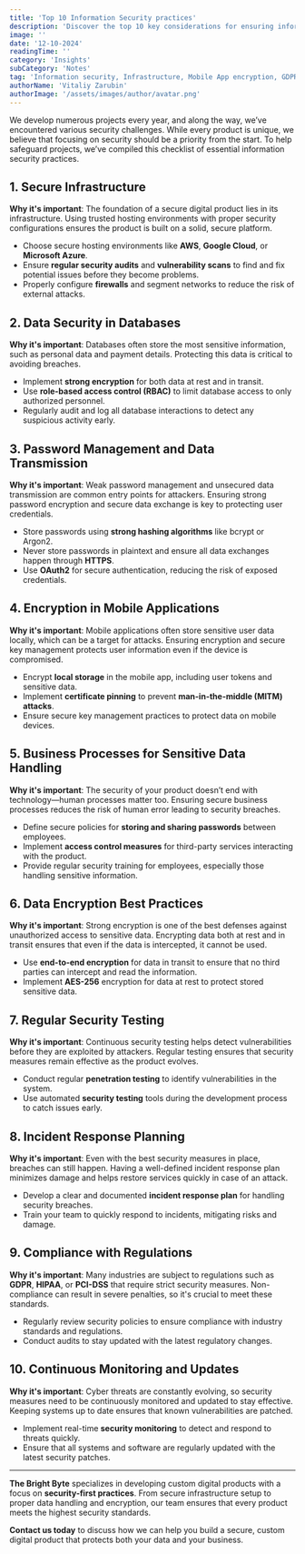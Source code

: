 ```yaml
---
title: 'Top 10 Information Security practices'
description: 'Discover the top 10 key considerations for ensuring information security in custom digital product development. Learn about secure infrastructure, data encryption, and more'
image: ''
date: '12-10-2024'
readingTime: ''
category: 'Insights'
subCategory: 'Notes'
tag: 'Information security, Infrastructure, Mobile App encryption, GDPR, devops'
authorName: 'Vitaliy Zarubin'
authorImage: '/assets/images/author/avatar.png'
---
```


We develop numerous projects every year, and along the way, we’ve encountered various security challenges. While every product is unique, we believe that focusing on security should be a priority from the start. To help safeguard projects, we’ve compiled this checklist of essential information security practices.

## 1. Secure Infrastructure

**Why it's important**: The foundation of a secure digital product lies in its infrastructure. Using trusted hosting environments with proper security configurations ensures the product is built on a solid, secure platform.

- Choose secure hosting environments like **AWS**, **Google Cloud**, or **Microsoft Azure**.
- Ensure **regular security audits** and **vulnerability scans** to find and fix potential issues before they become problems.
- Properly configure **firewalls** and segment networks to reduce the risk of external attacks.

## 2. Data Security in Databases

**Why it's important**: Databases often store the most sensitive information, such as personal data and payment details. Protecting this data is critical to avoiding breaches.

- Implement **strong encryption** for both data at rest and in transit.
- Use **role-based access control (RBAC)** to limit database access to only authorized personnel.
- Regularly audit and log all database interactions to detect any suspicious activity early.

## 3. Password Management and Data Transmission

**Why it's important**: Weak password management and unsecured data transmission are common entry points for attackers. Ensuring strong password encryption and secure data exchange is key to protecting user credentials.

- Store passwords using **strong hashing algorithms** like bcrypt or Argon2.
- Never store passwords in plaintext and ensure all data exchanges happen through **HTTPS**.
- Use **OAuth2** for secure authentication, reducing the risk of exposed credentials.

## 4. Encryption in Mobile Applications

**Why it's important**: Mobile applications often store sensitive user data locally, which can be a target for attacks. Ensuring encryption and secure key management protects user information even if the device is compromised.

- Encrypt **local storage** in the mobile app, including user tokens and sensitive data.
- Implement **certificate pinning** to prevent **man-in-the-middle (MITM) attacks**.
- Ensure secure key management practices to protect data on mobile devices.

## 5. Business Processes for Sensitive Data Handling

**Why it's important**: The security of your product doesn’t end with technology—human processes matter too. Ensuring secure business processes reduces the risk of human error leading to security breaches.

- Define secure policies for **storing and sharing passwords** between employees.
- Implement **access control measures** for third-party services interacting with the product.
- Provide regular security training for employees, especially those handling sensitive information.

## 6. Data Encryption Best Practices

**Why it's important**: Strong encryption is one of the best defenses against unauthorized access to sensitive data. Encrypting data both at rest and in transit ensures that even if the data is intercepted, it cannot be used.

- Use **end-to-end encryption** for data in transit to ensure that no third parties can intercept and read the information.
- Implement **AES-256** encryption for data at rest to protect stored sensitive data.

## 7. Regular Security Testing

**Why it's important**: Continuous security testing helps detect vulnerabilities before they are exploited by attackers. Regular testing ensures that security measures remain effective as the product evolves.

- Conduct regular **penetration testing** to identify vulnerabilities in the system.
- Use automated **security testing** tools during the development process to catch issues early.

## 8. Incident Response Planning

**Why it's important**: Even with the best security measures in place, breaches can still happen. Having a well-defined incident response plan minimizes damage and helps restore services quickly in case of an attack.

- Develop a clear and documented **incident response plan** for handling security breaches.
- Train your team to quickly respond to incidents, mitigating risks and damage.

## 9. Compliance with Regulations

**Why it's important**: Many industries are subject to regulations such as **GDPR**, **HIPAA**, or **PCI-DSS** that require strict security measures. Non-compliance can result in severe penalties, so it's crucial to meet these standards.

- Regularly review security policies to ensure compliance with industry standards and regulations.
- Conduct audits to stay updated with the latest regulatory changes.

## 10. Continuous Monitoring and Updates

**Why it's important**: Cyber threats are constantly evolving, so security measures need to be continuously monitored and updated to stay effective. Keeping systems up to date ensures that known vulnerabilities are patched.

- Implement real-time **security monitoring** to detect and respond to threats quickly.
- Ensure that all systems and software are regularly updated with the latest security patches.

---

**The Bright Byte** specializes in developing custom digital products with a focus on **security-first practices**. From secure infrastructure setup to proper data handling and encryption, our team ensures that every product meets the highest security standards.

**Contact us today** to discuss how we can help you build a secure, custom digital product that protects both your data and your business.
